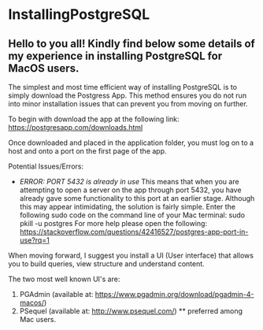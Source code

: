 # InstallingPostgreSQL
 
 Hello to you all! Kindly find below some details of my experience in installing PostgreSQL for MacOS users.
 ---------------------------------------------------------------------------------------------------------
 The simplest and most time efficient way of installing PostgreSQL is to simply download the Postgress App.
 This method ensures you do not run into minor installation issues that can prevent you from moving on further. 
 
 To begin with download the app at the following link:
 https://postgresapp.com/downloads.html
 
 Once downloaded and placed in the application folder, you must log on to a host and onto a port on the first page of the app.
 
 Potential Issues/Errors: 
 - *ERROR: PORT 5432 is already in use*
 This means that when you are attempting to open a server on the app through port 5432, you have already gave some functionality to this port at an earlier stage. Although this may appear intimidating, the solution is fairly simple. 
 Enter the following sudo code on the command line of your Mac terminal:
 sudo pkill -u postgres
 For more help please open the following:
 https://stackoverflow.com/questions/42416527/postgres-app-port-in-use?rq=1
 
 When moving forward, I suggest you install a UI (User interface) that allows you to build queries, view structure and understand content. 
 
 The two most well known UI's are: 
 
 1) PGAdmin (available at: https://www.pgadmin.org/download/pgadmin-4-macos/)
 2) PSequel (available at: http://www.psequel.com/)    ** preferred among Mac users.


